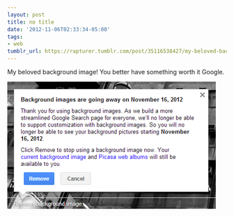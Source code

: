 ```yaml
---
layout: post
title: no title
date: '2012-11-06T02:33:34-05:00'
tags:
- web
tumblr_url: https://rapturer.tumblr.com/post/35116538427/my-beloved-background-image-you-better-have
---
```

My beloved background image! You better have something worth it Google.

![](/assets/img/tumblr_md22btze3d1r0cnr9.png)

